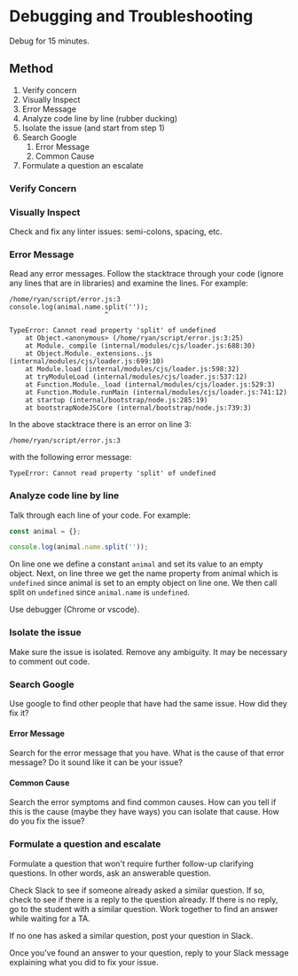 # Debugging and Troubleshooting

Debug for 15 minutes. 

## Method

1. Verify concern
1. Visually Inspect
1. Error Message
1. Analyze code line by line (rubber ducking)
1. Isolate the issue (and start from step 1)
1. Search Google
    1. Error Message
    1. Common Cause
1. Formulate a question an escalate

### Verify Concern

### Visually Inspect

Check and fix any linter issues: semi-colons, spacing, etc.

### Error Message

Read any error messages. Follow the stacktrace through your
code (ignore any lines that are in libraries) and examine
the lines. For example:

```
/home/ryan/script/error.js:3
console.log(animal.name.split(''));
                        ^

TypeError: Cannot read property 'split' of undefined
    at Object.<anonymous> (/home/ryan/script/error.js:3:25)
    at Module._compile (internal/modules/cjs/loader.js:688:30)
    at Object.Module._extensions..js (internal/modules/cjs/loader.js:699:10)
    at Module.load (internal/modules/cjs/loader.js:598:32)
    at tryModuleLoad (internal/modules/cjs/loader.js:537:12)
    at Function.Module._load (internal/modules/cjs/loader.js:529:3)
    at Function.Module.runMain (internal/modules/cjs/loader.js:741:12)
    at startup (internal/bootstrap/node.js:285:19)
    at bootstrapNodeJSCore (internal/bootstrap/node.js:739:3)
```

In the above stacktrace there is an error on line 3:

```
/home/ryan/script/error.js:3
```

with the following error message:

```
TypeError: Cannot read property 'split' of undefined
```

### Analyze code line by line

Talk through each line of your code. For example:

```js
const animal = {};

console.log(animal.name.split(''));
```

On line one we define a constant `animal` and
set its value to an empty object. Next, on line
three we get the name property from animal which
is `undefined` since animal is set to an empty
object on line one. We then call split on `undefined`
since `animal.name` is `undefined`.

Use debugger (Chrome or vscode).

### Isolate the issue

Make sure the issue is isolated. Remove any ambiguity.
It may be necessary to comment out code.

### Search Google

Use google to find other people that have had the same
issue. How did they fix it?

#### Error Message

Search for the error message that you have. What
is the cause of that error message? Do it sound
like it can be your issue?

#### Common Cause

Search the error symptoms and find common causes. How
can you tell if this is the cause (maybe they have ways)
you can isolate that cause. How do you fix the issue?

### Formulate a question and escalate

Formulate a question that won't require further follow-up
clarifying questions. In other words, ask an answerable
question.

Check Slack to see if someone already asked a similar question.
If so, check to see if there is a reply to the question already.
If there is no reply, go to the student with a similar question.
Work together to find an answer while waiting for a TA.

If no one has asked a similar question, post your question in Slack.

Once you've found an answer to your question, reply to your Slack
message explaining what you did to fix your issue.
